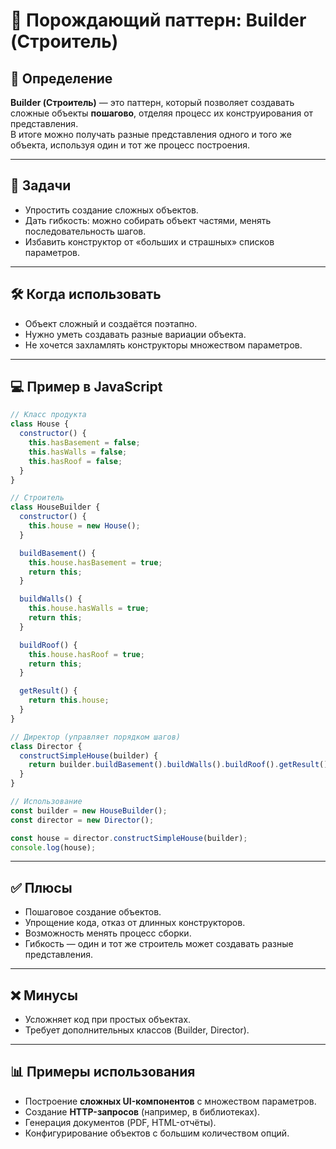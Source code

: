 # 🔨 Порождающий паттерн: Builder (Строитель)

## 📌 Определение
**Builder (Строитель)** — это паттерн, который позволяет создавать сложные объекты **пошагово**, отделяя процесс их конструирования от представления.  
В итоге можно получать разные представления одного и того же объекта, используя один и тот же процесс построения.

---

## 🎯 Задачи
- Упростить создание сложных объектов.  
- Дать гибкость: можно собирать объект частями, менять последовательность шагов.  
- Избавить конструктор от «больших и страшных» списков параметров.  

---

## 🛠 Когда использовать
- Объект сложный и создаётся поэтапно.  
- Нужно уметь создавать разные вариации объекта.  
- Не хочется захламлять конструкторы множеством параметров.  

---

## 💻 Пример в JavaScript

```js
// Класс продукта
class House {
  constructor() {
    this.hasBasement = false;
    this.hasWalls = false;
    this.hasRoof = false;
  }
}

// Строитель
class HouseBuilder {
  constructor() {
    this.house = new House();
  }

  buildBasement() {
    this.house.hasBasement = true;
    return this;
  }

  buildWalls() {
    this.house.hasWalls = true;
    return this;
  }

  buildRoof() {
    this.house.hasRoof = true;
    return this;
  }

  getResult() {
    return this.house;
  }
}

// Директор (управляет порядком шагов)
class Director {
  constructSimpleHouse(builder) {
    return builder.buildBasement().buildWalls().buildRoof().getResult();
  }
}

// Использование
const builder = new HouseBuilder();
const director = new Director();

const house = director.constructSimpleHouse(builder);
console.log(house);
```

---

## ✅ Плюсы
- Пошаговое создание объектов.  
- Упрощение кода, отказ от длинных конструкторов.  
- Возможность менять процесс сборки.  
- Гибкость — один и тот же строитель может создавать разные представления.  

---

## ❌ Минусы
- Усложняет код при простых объектах.  
- Требует дополнительных классов (Builder, Director).  

---

## 📊 Примеры использования
- Построение **сложных UI-компонентов** с множеством параметров.  
- Создание **HTTP-запросов** (например, в библиотеках).  
- Генерация документов (PDF, HTML-отчёты).  
- Конфигурирование объектов с большим количеством опций.
